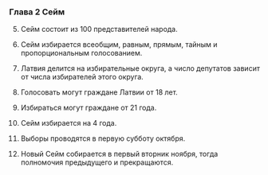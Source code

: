 ### Глава 2 Сейм

5. Сейм состоит из 100 представителей народа.

6. Сейм избирается всеобщим, равным, прямым, тайным и пропорциональным голосованием.

7. Латвия делится на избирательные округа, а число депутатов зависит от числа избирателей этого округа.

8. Голосовать могут граждане Латвии от 18 лет.

9. Избираться могут граждане от 21 года.

10. Сейм избирается на 4 года.

11. Выборы проводятся в первую субботу октября.

12. Новый Сейм собирается в первый вторник ноября, тогда полномочия предыдущего и прекращаются.
